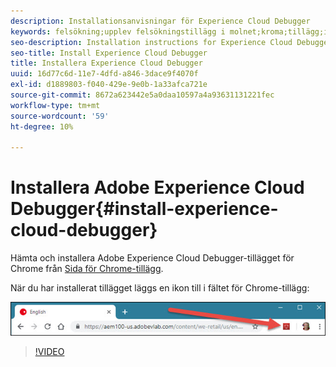 ```yaml
---
description: Installationsanvisningar för Experience Cloud Debugger
keywords: felsökning;upplev felsökningstillägg i molnet;kroma;tillägg;installera
seo-description: Installation instructions for Experience Cloud Debugger
seo-title: Install Experience Cloud Debugger
title: Installera Experience Cloud Debugger
uuid: 16d77c6d-11e7-4dfd-a846-3dace9f4070f
exl-id: d1889803-f040-429e-9e0b-1a33afca721e
source-git-commit: 8672a623442e5a0daa10597a4a93631131221fec
workflow-type: tm+mt
source-wordcount: '59'
ht-degree: 10%

---
```


# Installera Adobe Experience Cloud Debugger{#install-experience-cloud-debugger}

Hämta och installera Adobe Experience Cloud Debugger-tillägget för Chrome från [Sida för Chrome-tillägg](https://chrome.google.com/webstore/detail/adobe-experience-cloud-de/ocdmogmohccmeicdhlhhgepeaijenapj).

När du har installerat tillägget läggs en ikon till i fältet för Chrome-tillägg:

![](assets/start-icon.jpg)

>[!VIDEO](https://video.tv.adobe.com/v/23114t2/)
